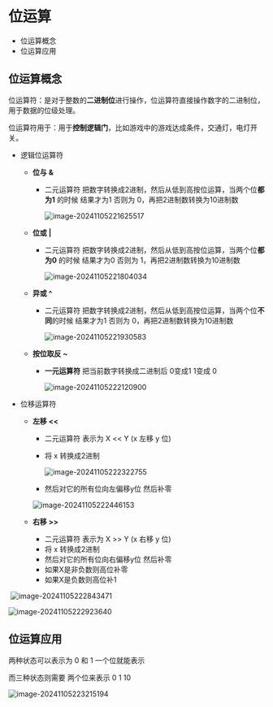 # 位运算

- 位运算概念
- 位运算应用

## 位运算概念

位运算符：是对于整数的**二进制位**进行操作，位运算符直接操作数字的二进制位，用于数据的位级处理。

位运算符用于：用于**控制逻辑门**，比如游戏中的游戏达成条件，交通灯，电灯开关。



- 逻辑位运算符

  - **位与 &**

    - 二元运算符  把数字转换成2进制，然后从低到高按位运算，当两个位**都为1** 的时候 结果才为1 否则为 0，再把2进制数转换为10进制数

      ![image-20241105221625517](E:\AlgorithmNote\Algorithm_Note\img\位与.png)

      

  - **位或 |**

    - 二元运算符  把数字转换成2进制，然后从低到高按位运算，当两个位**都为0** 的时候 结果才为0 否则为 1，再把2进制数转换为10进制数

      ![image-20241105221804034](E:\AlgorithmNote\Algorithm_Note\img\位或.png)

      

  - **异或 ^**

    - 二元运算符  把数字转换成2进制，然后从低到高按位运算，当两个位**不同**的时候 结果才为1 否则为 0，再把2进制数转换为10进制数

      ![image-20241105221930583](E:\AlgorithmNote\Algorithm_Note\img\异或.png)

  - **按位取反 ~**

    - **一元运算符** 把当前数字转换成二进制后 0变成1 1变成 0

      ![image-20241105222120900](E:\AlgorithmNote\Algorithm_Note\img\取反.png)

- 位移运算符

  - **左移 <<**

    - 二元运算符  表示为 X << Y (x 左移 y 位)

    - 将 x 转换成2进制

      ![image-20241105222322755](E:\AlgorithmNote\Algorithm_Note\img\左移.png)

    - 然后对它的所有位向左偏移y位 然后补零

    ![image-20241105222446153](E:\AlgorithmNote\Algorithm_Note\img\左移2.png)

  - **右移 >>**

    - 二元运算符  表示为 X  >> Y (x 右移 y 位)
    - 将 x 转换成2进制
    - 然后对它的所有位向右偏移y位 然后补零
    - 如果X是非负数则高位补零
    - 如果X是负数则高位补1

​    ![image-20241105222843471](E:\AlgorithmNote\Algorithm_Note\img\右移.png)

![image-20241105222923640](E:\AlgorithmNote\Algorithm_Note\img\右移2.png)

## 位运算应用

两种状态可以表示为 0 和 1 一个位就能表示

而三种状态则需要 两个位来表示 0 1 10

![image-20241105223215194](E:\AlgorithmNote\Algorithm_Note\img\位应用.png)